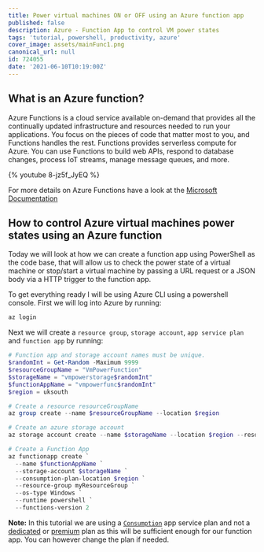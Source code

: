 ```yaml
---
title: Power virtual machines ON or OFF using an Azure function app
published: false
description: Azure - Function App to control VM power states
tags: 'tutorial, powershell, productivity, azure'
cover_image: assets/mainFunc1.png
canonical_url: null
id: 724055
date: '2021-06-10T10:19:00Z'
---
```


## What is an Azure function?

Azure Functions is a cloud service available on-demand that provides all the continually updated infrastructure and resources needed to run your applications. You focus on the pieces of code that matter most to you, and Functions handles the rest. Functions provides serverless compute for Azure. You can use Functions to build web APIs, respond to database changes, process IoT streams, manage message queues, and more.  

{% youtube 8-jz5f_JyEQ %}

For more details on Azure Functions have a look at the [Microsoft Documentation](https://docs.microsoft.com/en-us/azure/azure-functions/functions-overview)  

## How to control Azure virtual machines power states using an Azure function

Today we will look at how we can create a function app using PowerShell as the code base, that will allow us to check the power state of a virtual machine or stop/start a virtual machine by passing a URL request or a JSON body via a HTTP trigger to the function app.  

To get everything ready I will be using Azure CLI using a powershell console. First we will log into Azure by running:

```powershell
az login
```

Next we will create a `resource group`, `storage account`, `app service plan` and `function app` by running:

```powershell
# Function app and storage account names must be unique.
$randomInt = Get-Random -Maximum 9999
$resourceGroupName = "VmPowerFunction"
$storageName = "vmpowerstorage$randomInt"
$functionAppName = "vmpowerfunc$randomInt"
$region = uksouth

# Create a resource resourceGroupName
az group create --name $resourceGroupName --location $region

# Create an azure storage account
az storage account create --name $storageName --location $region --resource-group $resourceGroupName --sku Standard_LRS

# Create a Function App
az functionapp create `
  --name $functionAppName `
  --storage-account $storageName `
  --consumption-plan-location $region `
  --resource-group myResourceGroup `
  --os-type Windows `
  --runtime powershell `
  --functions-version 2
```

**Note:** In this tutorial we are using a [`Consumption`](https://docs.microsoft.com/en-us/azure/azure-functions/consumption-plan) app service plan and not a [dedicated](https://docs.microsoft.com/en-us/azure/azure-functions/dedicated-plan) or [premium](https://docs.microsoft.com/en-us/azure/azure-functions/functions-premium-plan?tabs=portal) plan as this will be sufficient enough for our function app. You can however change the plan if needed.
